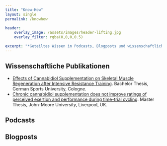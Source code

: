 ```yaml
---
title: "Know-How"
layout: single
permalink: /knowhow

header:
    overlay_image: /assets/images/header-lifting.jpg
    overlay_filter: rgba(0,0,0,0.5)

excerpt: "*Geteiltes Wissen in Podcasts, Blogposts und wissenschaftlichen Publikationen*"
---
```


## Wissenschaftliche Publikationen

* [Effects of Cannabidiol Supplementation on Skeletal Muscle Regeneration after Intensive Resistance Training](/publications/bachelor-thesis-summary). Bachelor Thesis, German Sports University, Cologne.
* [Chronic cannabidiol supplementation does not improve ratings of perceived exertion and performance during time-trial cycling](/publications/master-thesis-summary). Master Thesis, John-Moore University, Liverpool, UK.

## Podcasts


## Blogposts
